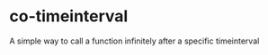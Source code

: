 co-timeinterval
===============
A simple way to call a function infinitely after a specific timeinterval

